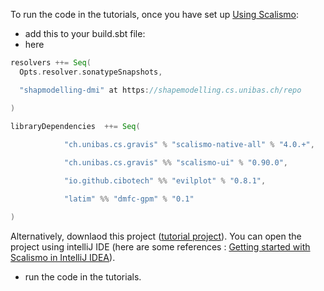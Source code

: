 
To run the code in the tutorials, once you have set up [Using Scalismo](https://scalismo.org/docs/):
- add this to your build.sbt file:
- here
```Scala
resolvers ++= Seq(
  Opts.resolver.sonatypeSnapshots,

  "shapmodelling-dmi" at https://shapemodelling.cs.unibas.ch/repo

)
 
libraryDependencies  ++= Seq(

            "ch.unibas.cs.gravis" % "scalismo-native-all" % "4.0.+",

            "ch.unibas.cs.gravis" %% "scalismo-ui" % "0.90.0",

            "io.github.cibotech" %% "evilplot" % "0.8.1",

            "latim" %% "dmfc-gpm" % "0.1"

)
```
Alternatively, downlaod this  project ([tutorial project](https://www.dropbox.com/s/f6d9cug2o23qyh6/dmfc-gpm-tutorial-project.zip?dl=0)). 
You can open the project using  intelliJ IDE (here are some references : [Getting started with Scalismo in IntelliJ IDEA](https://scalismo.org/docs/ide)).
- run the code in the tutorials.
